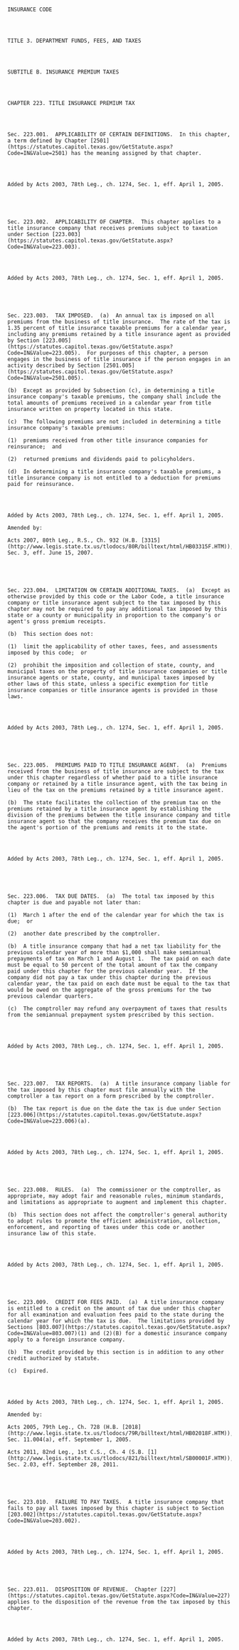 ﻿
    
    
    	
    					
    
    
    INSURANCE CODE
    
      
    
    
    TITLE 3. DEPARTMENT FUNDS, FEES, AND TAXES
    
      
    
    
    SUBTITLE B. INSURANCE PREMIUM TAXES
    
      
    
    
    CHAPTER 223. TITLE INSURANCE PREMIUM TAX
    
      
    
    
    Sec. 223.001.  APPLICABILITY OF CERTAIN DEFINITIONS.  In this chapter, a term defined by Chapter [2501](https://statutes.capitol.texas.gov/GetStatute.aspx?Code=IN&Value=2501) has the meaning assigned by that chapter.
    
    
    
    
    Added by Acts 2003, 78th Leg., ch. 1274, Sec. 1, eff. April 1, 2005.
    
    
    
    
    
    Sec. 223.002.  APPLICABILITY OF CHAPTER.  This chapter applies to a title insurance company that receives premiums subject to taxation under Section [223.003](https://statutes.capitol.texas.gov/GetStatute.aspx?Code=IN&Value=223.003).
    
    
    
    
    Added by Acts 2003, 78th Leg., ch. 1274, Sec. 1, eff. April 1, 2005.
    
    
    
    
    
    Sec. 223.003.  TAX IMPOSED.  (a)  An annual tax is imposed on all premiums from the business of title insurance.  The rate of the tax is 1.35 percent of title insurance taxable premiums for a calendar year, including any premiums retained by a title insurance agent as provided by Section [223.005](https://statutes.capitol.texas.gov/GetStatute.aspx?Code=IN&Value=223.005).  For purposes of this chapter, a person engages in the business of title insurance if the person engages in an activity described by Section [2501.005](https://statutes.capitol.texas.gov/GetStatute.aspx?Code=IN&Value=2501.005).
    
    (b)  Except as provided by Subsection (c), in determining a title insurance company's taxable premiums, the company shall include the total amounts of premiums received in a calendar year from title insurance written on property located in this state.
    
    (c)  The following premiums are not included in determining a title insurance company's taxable premiums:
    
    (1)  premiums received from other title insurance companies for reinsurance;  and
    
    (2)  returned premiums and dividends paid to policyholders.
    
    (d)  In determining a title insurance company's taxable premiums, a title insurance company is not entitled to a deduction for premiums paid for reinsurance.
    
    
    
    
    Added by Acts 2003, 78th Leg., ch. 1274, Sec. 1, eff. April 1, 2005.
    
    Amended by: 
    
    Acts 2007, 80th Leg., R.S., Ch. 932 (H.B. [3315](http://www.legis.state.tx.us/tlodocs/80R/billtext/html/HB03315F.HTM)), Sec. 3, eff. June 15, 2007.
    
    
    
    
    
    Sec. 223.004.  LIMITATION ON CERTAIN ADDITIONAL TAXES.  (a)  Except as otherwise provided by this code or the Labor Code, a title insurance company or title insurance agent subject to the tax imposed by this chapter may not be required to pay any additional tax imposed by this state or a county or municipality in proportion to the company's or agent's gross premium receipts.
    
    (b)  This section does not:
    
    (1)  limit the applicability of other taxes, fees, and assessments imposed by this code;  or
    
    (2)  prohibit the imposition and collection of state, county, and municipal taxes on the property of title insurance companies or title insurance agents or state, county, and municipal taxes imposed by other laws of this state, unless a specific exemption for title insurance companies or title insurance agents is provided in those laws.
    
    
    
    
    Added by Acts 2003, 78th Leg., ch. 1274, Sec. 1, eff. April 1, 2005.
    
    
    
    
    
    Sec. 223.005.  PREMIUMS PAID TO TITLE INSURANCE AGENT.  (a)  Premiums received from the business of title insurance are subject to the tax under this chapter regardless of whether paid to a title insurance company or retained by a title insurance agent, with the tax being in lieu of the tax on the premiums retained by a title insurance agent.
    
    (b)  The state facilitates the collection of the premium tax on the premiums retained by a title insurance agent by establishing the division of the premiums between the title insurance company and title insurance agent so that the company receives the premium tax due on the agent's portion of the premiums and remits it to the state.
    
    
    
    
    Added by Acts 2003, 78th Leg., ch. 1274, Sec. 1, eff. April 1, 2005.
    
    
    
    
    
    Sec. 223.006.  TAX DUE DATES.  (a)  The total tax imposed by this chapter is due and payable not later than:
    
    (1)  March 1 after the end of the calendar year for which the tax is due;  or
    
    (2)  another date prescribed by the comptroller.
    
    (b)  A title insurance company that had a net tax liability for the previous calendar year of more than $1,000 shall make semiannual prepayments of tax on March 1 and August 1.  The tax paid on each date must be equal to 50 percent of the total amount of tax the company paid under this chapter for the previous calendar year.  If the company did not pay a tax under this chapter during the previous calendar year, the tax paid on each date must be equal to the tax that would be owed on the aggregate of the gross premiums for the two previous calendar quarters.
    
    (c)  The comptroller may refund any overpayment of taxes that results from the semiannual prepayment system prescribed by this section.
    
    
    
    
    Added by Acts 2003, 78th Leg., ch. 1274, Sec. 1, eff. April 1, 2005.
    
    
    
    
    
    Sec. 223.007.  TAX REPORTS.  (a)  A title insurance company liable for the tax imposed by this chapter must file annually with the comptroller a tax report on a form prescribed by the comptroller.
    
    (b)  The tax report is due on the date the tax is due under Section [223.006](https://statutes.capitol.texas.gov/GetStatute.aspx?Code=IN&Value=223.006)(a).
    
    
    
    
    Added by Acts 2003, 78th Leg., ch. 1274, Sec. 1, eff. April 1, 2005.
    
    
    
    
    
    Sec. 223.008.  RULES.  (a)  The commissioner or the comptroller, as appropriate, may adopt fair and reasonable rules, minimum standards, and limitations as appropriate to augment and implement this chapter.
    
    (b)  This section does not affect the comptroller's general authority to adopt rules to promote the efficient administration, collection, enforcement, and reporting of taxes under this code or another insurance law of this state.
    
    
    
    
    Added by Acts 2003, 78th Leg., ch. 1274, Sec. 1, eff. April 1, 2005.
    
    
    
    
    
    Sec. 223.009.  CREDIT FOR FEES PAID.  (a)  A title insurance company is entitled to a credit on the amount of tax due under this chapter for all examination and evaluation fees paid to the state during the calendar year for which the tax is due.  The limitations provided by Sections [803.007](https://statutes.capitol.texas.gov/GetStatute.aspx?Code=IN&Value=803.007)(1) and (2)(B) for a domestic insurance company apply to a foreign insurance company.
    
    (b)  The credit provided by this section is in addition to any other credit authorized by statute.
    
    (c)  Expired.
    
    
    
    
    Added by Acts 2003, 78th Leg., ch. 1274, Sec. 1, eff. April 1, 2005.
    
    Amended by: 
    
    Acts 2005, 79th Leg., Ch. 728 (H.B. [2018](http://www.legis.state.tx.us/tlodocs/79R/billtext/html/HB02018F.HTM)), Sec. 11.004(a), eff. September 1, 2005.
    
    Acts 2011, 82nd Leg., 1st C.S., Ch. 4 (S.B. [1](http://www.legis.state.tx.us/tlodocs/821/billtext/html/SB00001F.HTM)), Sec. 2.03, eff. September 28, 2011.
    
    
    
    
    
    Sec. 223.010.  FAILURE TO PAY TAXES.  A title insurance company that fails to pay all taxes imposed by this chapter is subject to Section [203.002](https://statutes.capitol.texas.gov/GetStatute.aspx?Code=IN&Value=203.002).
    
    
    
    
    Added by Acts 2003, 78th Leg., ch. 1274, Sec. 1, eff. April 1, 2005.
    
    
    
    
    
    Sec. 223.011.  DISPOSITION OF REVENUE.  Chapter [227](https://statutes.capitol.texas.gov/GetStatute.aspx?Code=IN&Value=227) applies to the disposition of the revenue from the tax imposed by this chapter.
    
    
    
    
    Added by Acts 2003, 78th Leg., ch. 1274, Sec. 1, eff. April 1, 2005.
    
    
    
    
    				
